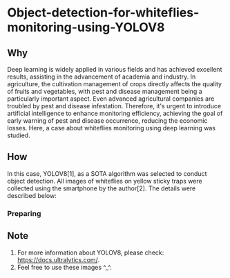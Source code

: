 # Object-detection-for-whiteflies-monitoring-using-YOLOV8
## Why
Deep learning is widely applied in various fields and has achieved excellent results, assisting in the advancement of academia and industry. In agriculture, the cultivation management of crops directly affects the quality of fruits and vegetables, with pest and disease management being a particularly important aspect. Even advanced agricultural companies are troubled by pest and disease infestation. Therefore, it's urgent to introduce artificial intelligence to enhance monitoring efficiency, achieving the goal of early warning of pest and disease occurrence, reducing the economic losses. Here, a case about whiteflies monitoring using deep learning was studied.
## How
In this case, YOLOV8[1], as a SOTA algorithm was selected to conduct object detection. All images of whiteflies on yellow sticky traps were collected using the smartphone by the author[2]. The details were described below:
### Preparing 


## Note
1. For more information about YOLOV8, please check: https://docs.ultralytics.com/.
2. Feel free to use these images ^_^.
